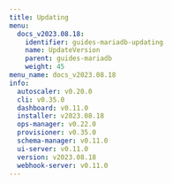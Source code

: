 ```yaml
---
title: Updating
menu:
  docs_v2023.08.18:
    identifier: guides-mariadb-updating
    name: UpdateVersion
    parent: guides-mariadb
    weight: 45
menu_name: docs_v2023.08.18
info:
  autoscaler: v0.20.0
  cli: v0.35.0
  dashboard: v0.11.0
  installer: v2023.08.18
  ops-manager: v0.22.0
  provisioner: v0.35.0
  schema-manager: v0.11.0
  ui-server: v0.11.0
  version: v2023.08.18
  webhook-server: v0.11.0
---
```


